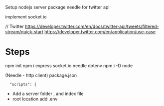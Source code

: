 Setup
nodejs server 
package needle for twitter api

implement socket.io

// Twitter
https://developer.twitter.com/en/docs/twitter-api/tweets/filtered-stream/quick-start
https://developer.twitter.com/en/application/use-case


# Steps 
npm init
npm i express socket.io needle dotenv
npm i -D node

(Needle - http client)
package.json
```
  "scripts": {
```

 - Add a server folder , and index file
 - root location add .env

